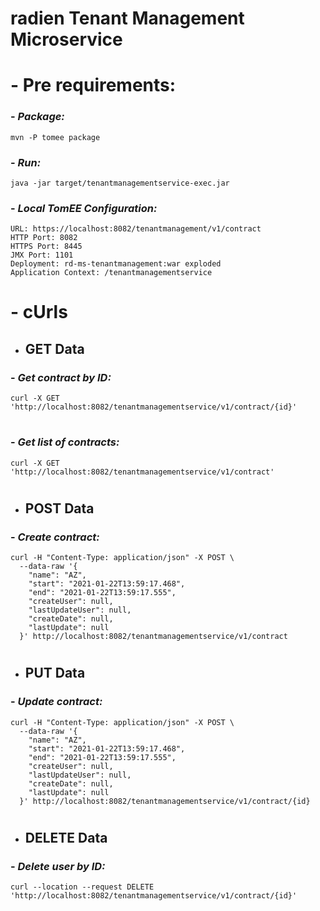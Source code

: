 radien Tenant Management Microservice
======

#
# - Pre requirements:

### - ___Package:___
    mvn -P tomee package

### - ___Run:___
    java -jar target/tenantmanagementservice-exec.jar

### - ___Local TomEE Configuration:___
    URL: https://localhost:8082/tenantmanagement/v1/contract
    HTTP Port: 8082
    HTTPS Port: 8445
    JMX Port: 1101
    Deployment: rd-ms-tenantmanagement:war exploded
    Application Context: /tenantmanagementservice

#
# - cUrls

* GET Data
  ------
### - ___Get contract by ID:___
    curl -X GET 'http://localhost:8082/tenantmanagementservice/v1/contract/{id}'
#
### - ___Get list of contracts:___
    curl -X GET 'http://localhost:8082/tenantmanagementservice/v1/contract'
#
* POST Data
  ------
### - ___Create contract:___
    curl -H "Content-Type: application/json" -X POST \
      --data-raw '{
        "name": "AZ",
        "start": "2021-01-22T13:59:17.468",
        "end": "2021-01-22T13:59:17.555",
        "createUser": null,
        "lastUpdateUser": null,
        "createDate": null,
        "lastUpdate": null
      }' http://localhost:8082/tenantmanagementservice/v1/contract

#
* PUT Data
  ------
### - ___Update contract:___
    curl -H "Content-Type: application/json" -X POST \
      --data-raw '{
        "name": "AZ",
        "start": "2021-01-22T13:59:17.468",
        "end": "2021-01-22T13:59:17.555",
        "createUser": null,
        "lastUpdateUser": null,
        "createDate": null,
        "lastUpdate": null
      }' http://localhost:8082/tenantmanagementservice/v1/contract/{id}

#
* DELETE Data
  ------
### - ___Delete user by ID:___
    curl --location --request DELETE 'http://localhost:8082/tenantmanagementservice/v1/contract/{id}'
